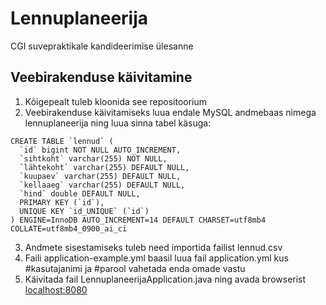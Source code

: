 # Lennuplaneerija
CGI suvepraktikale kandideerimise ülesanne

## Veebirakenduse käivitamine
1. Kõigepealt tuleb kloonida see repositoorium
2. Veebirakenduse käivitamiseks luua endale MySQL andmebaas nimega lennuplaneerija ning luua sinna tabel käsuga:
```
CREATE TABLE `lennud` (
  `id` bigint NOT NULL AUTO_INCREMENT,
  `sihtkoht` varchar(255) NOT NULL,
  `lähtekoht` varchar(255) DEFAULT NULL,
  `kuupaev` varchar(255) DEFAULT NULL,
  `kellaaeg` varchar(255) DEFAULT NULL,
  `hind` double DEFAULT NULL,
  PRIMARY KEY (`id`),
  UNIQUE KEY `id_UNIQUE` (`id`)
) ENGINE=InnoDB AUTO_INCREMENT=14 DEFAULT CHARSET=utf8mb4 COLLATE=utf8mb4_0900_ai_ci
```
3. Andmete sisestamiseks tuleb need importida failist lennud.csv
4. Faili application-example.yml baasil luua fail application.yml kus #kasutajanimi ja #parool vahetada enda omade vastu
5. Käivitada fail LennuplaneerijaApplication.java ning avada browserist [localhost:8080](http://localhost:8080/)
